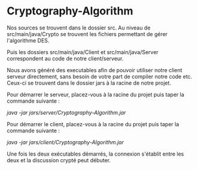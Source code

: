 # Cryptography-Algorithm

Nos sources se trouvent dans le dossier src.
Au niveau de src/main/java/Crypto se trouvent les fichiers permettant de gérer l'algorithme DES.

Puis les dossiers src/main/java/Client et src/main/java/Server correspondent au code de notre client/serveur.

Nous avons généré des executables afin de pouvoir utiliser notre client serveur directement, sans besoin de votre part de compiler notre code etc. Ceux-ci se trouvent dans le dossier jars à la racine de notre projet.

Pour démarrer le serveur, placez-vous à la racine du projet puis taper la commande suivante : 

_java -jar jars/server/Cryptography-Algorithm.jar_

Pour démarrer le client, placez-vous à la racine du projet puis taper la commande suivante : 

_java -jar jars/client/Cryptography-Algorithm.jar_

Une fois les deux exécutables démarrés, la connexion s'établit entre les deux et la discussion crypté peut débuter.